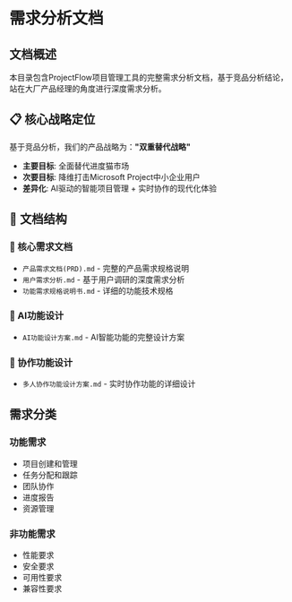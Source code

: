 # 需求分析文档

## 文档概述

本目录包含ProjectFlow项目管理工具的完整需求分析文档，基于竞品分析结论，站在大厂产品经理的角度进行深度需求分析。

## 📋 核心战略定位

基于竞品分析，我们的产品战略为：**"双重替代战略"**
- **主要目标**: 全面替代进度猫市场
- **次要目标**: 降维打击Microsoft Project中小企业用户
- **差异化**: AI驱动的智能项目管理 + 实时协作的现代化体验

## 📁 文档结构

### 🎯 核心需求文档
- `产品需求文档(PRD).md` - 完整的产品需求规格说明
- `用户需求分析.md` - 基于用户调研的深度需求分析
- `功能需求规格说明书.md` - 详细的功能技术规格

### 🤖 AI功能设计
- `AI功能设计方案.md` - AI智能功能的完整设计方案

### 👥 协作功能设计
- `多人协作功能设计方案.md` - 实时协作功能的详细设计

## 需求分类
### 功能需求
- 项目创建和管理
- 任务分配和跟踪
- 团队协作
- 进度报告
- 资源管理

### 非功能需求
- 性能要求
- 安全要求
- 可用性要求
- 兼容性要求
